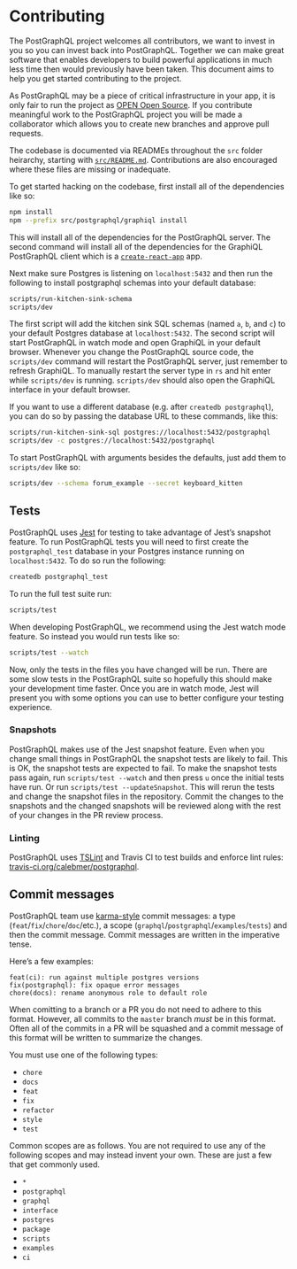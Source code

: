 # Contributing
The PostGraphQL project welcomes all contributors, we want to invest in you so you can invest back into PostGraphQL. Together we can make great software that enables developers to build powerful applications in much less time then would previously have been taken. This document aims to help you get started contributing to the project.

As PostGraphQL may be a piece of critical infrastructure in your app, it is only fair to run the project as [OPEN Open Source](http://openopensource.org/). If you contribute meaningful work to the PostGraphQL project you will be made a collaborator which allows you to create new branches and approve pull requests.

The codebase is documented via READMEs throughout the `src` folder heirarchy, starting with [`src/README.md`](src/README.md). Contributions are also encouraged where these files are missing or inadequate.

To get started hacking on the codebase, first install all of the dependencies like so:

```bash
npm install
npm --prefix src/postgraphql/graphiql install
```

This will install all of the dependencies for the PostGraphQL server. The second command will install all of the dependencies for the GraphiQL PostGraphQL client which is a [`create-react-app`](https://github.com/facebookincubator/create-react-app) app.

Next make sure Postgres is listening on `localhost:5432` and then run the following to install postgraphql schemas into your default database:

```bash
scripts/run-kitchen-sink-schema
scripts/dev
```

The first script will add the kitchen sink SQL schemas (named `a`, `b`, and `c`) to your default Postgres database at `localhost:5432`. The second script will start PostGraphQL in watch mode and open GraphiQL in your default browser. Whenever you change the PostGraphQL source code, the `scripts/dev` command will restart the PostGraphQL server, just remember to refresh GraphiQL. To manually restart the server type in `rs` and hit enter while `scripts/dev` is running. `scripts/dev` should also open the GraphiQL interface in your default browser.

If you want to use a different database (e.g. after `createdb postgraphql`), you can do so by passing the database URL to these commands, like this:

```bash
scripts/run-kitchen-sink-sql postgres://localhost:5432/postgraphql
scripts/dev -c postgres://localhost:5432/postgraphql
```

To start PostGraphQL with arguments besides the defaults, just add them to `scripts/dev` like so:

```bash
scripts/dev --schema forum_example --secret keyboard_kitten
```

## Tests
PostGraphQL uses [Jest](http://facebook.github.io/jest/) for testing to take advantage of Jest’s snapshot feature. To run PostGraphQL tests you will need to first create the `postgraphql_test` database in your Postgres instance running on `localhost:5432`. To do so run the following:

```bash
createdb postgraphql_test
```

To run the full test suite run:

```bash
scripts/test
```

When developing PostGraphQL, we recommend using the Jest watch mode feature. So instead you would run tests like so:

```bash
scripts/test --watch
```

Now, only the tests in the files you have changed will be run. There are some slow tests in the PostGraphQL suite so hopefully this should make your development time faster. Once you are in watch mode, Jest will present you with some options you can use to better configure your testing experience.

### Snapshots
PostGraphQL makes use of the Jest snapshot feature. Even when you change small things in PostGraphQL the snapshot tests are likely to fail. This is OK, the snapshot tests are expected to fail. To make the snapshot tests pass again, run `scripts/test --watch` and then press `u` once the initial tests have run. Or run `scripts/test --updateSnapshot`. This will rerun the tests and change the snapshot files in the repository. Commit the changes to the snapshots and the changed snapshots will be reviewed along with the rest of your changes in the PR review process.

### Linting
PostGraphQL uses [TSLint](http://palantir.github.io/tslint/) and Travis CI to test builds and enforce lint rules:
[travis-ci.org/calebmer/postgraphql](https://travis-ci.org/calebmer/postgraphql).

## Commit messages
PostGraphQL team use [karma-style](http://karma-runner.github.io/1.0/dev/git-commit-msg.html) commit messages: a type
(`feat`/`fix`/`chore`/`doc`/etc.), a scope (`graphql`/`postgraphql`/`examples`/`tests`) and
then the commit message. Commit messages are written in the imperative tense.

Here’s a few examples:

```
feat(ci): run against multiple postgres versions
fix(postgraphql): fix opaque error messages
chore(docs): rename anonymous role to default role
```

When comitting to a branch or a PR you do not need to adhere to this format. However, all commits to the `master` branch *must* be in this format. Often all of the commits in a PR will be squashed and a commit message of this format will be written to summarize the changes.

You must use one of the following types:

- `chore`
- `docs`
- `feat`
- `fix`
- `refactor`
- `style`
- `test`

Common scopes are as follows. You are not required to use any of the following scopes and may instead invent your own. These are just a few that get commonly used.

- `*`
- `postgraphql`
- `graphql`
- `interface`
- `postgres`
- `package`
- `scripts`
- `examples`
- `ci`
